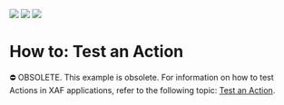 <!-- default badges list -->
![](https://img.shields.io/endpoint?url=https://codecentral.devexpress.com/api/v1/VersionRange/128594026/21.2.2%2B)
[![](https://img.shields.io/badge/Open_in_DevExpress_Support_Center-FF7200?style=flat-square&logo=DevExpress&logoColor=white)](https://supportcenter.devexpress.com/ticket/details/E1619)
[![](https://img.shields.io/badge/📖_How_to_use_DevExpress_Examples-e9f6fc?style=flat-square)](https://docs.devexpress.com/GeneralInformation/403183)
<!-- default badges end -->

# How to: Test an Action


⛔ OBSOLETE. This example is obsolete. For information on how to test Actions in XAF applications, refer to the following topic: [Test an Action](https://docs.devexpress.com/eXpressAppFramework/113218/debugging-testing-and-error-handling/functional-tests-easy-test/test-an-action).
